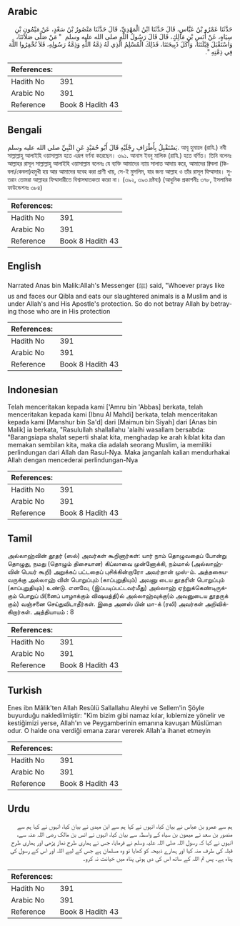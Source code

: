 ## Arabic


<div dir="rtl" lang="ar" style={{fontSize:'larger',backgroundColor:'#f8f9fa',padding:20}}>
حَدَّثَنَا عَمْرُو بْنُ عَبَّاسٍ، قَالَ حَدَّثَنَا ابْنُ الْمَهْدِيِّ، قَالَ حَدَّثَنَا مَنْصُورُ بْنُ سَعْدٍ، عَنْ مَيْمُونِ بْنِ سِيَاهٍ، عَنْ أَنَسِ بْنِ مَالِكٍ، قَالَ قَالَ رَسُولُ اللَّهِ صلى الله عليه وسلم ‏ "‏ مَنْ صَلَّى صَلاَتَنَا، وَاسْتَقْبَلَ قِبْلَتَنَا، وَأَكَلَ ذَبِيحَتَنَا، فَذَلِكَ الْمُسْلِمُ الَّذِي لَهُ ذِمَّةُ اللَّهِ وَذِمَّةُ رَسُولِهِ، فَلاَ تُخْفِرُوا اللَّهَ فِي ذِمَّتِهِ ‏"‏‏.‏
</div>
<div style={{backgroundColor:'#f8f9fa',padding:20, marginBottom: 10}}><table> <thead> <tr> <th>References:</th> <th></th> </tr> </thead> <tbody><tr><td>Hadith No</td><td>391</td></tr><tr><td>Arabic No</td><td>391</td></tr><tr><td>Reference</td><td>Book 8 Hadith 43</td></tr></tbody></table></div>

## Bengali


<div dir="ltr" lang="bn" style={{fontSize:'larger',backgroundColor:'#f8f9fa',padding:20}}>
يَسْتَقْبِلُ بِأَطْرَافِ رِجْلَيْهِ قَالَ أَبُو حُمَيْدٍ عَنِ النَّبِيِّ صلى الله عليه وسلم. আবূ হুমায়দ (রাযি.) নবী সাল্লাল্লাহু আলাইহি ওয়াসাল্লাম হতে এরূপ বর্ণনা করেছেন। ৩৯১. আনাস ইবনু মালিক (রাযি.) হতে বর্ণিত। তিনি বলেনঃ আল্লাহর রাসূল সাল্লাল্লাহু আলাইহি ওয়াসাল্লাম বলেনঃ যে ব্যক্তি আমাদের ন্যায় সালাত আদায় করে, আমাদের ক্বিবলা (কিবলা/কেবলা)হমুখী হয় আর আমাদের যবেহ করা প্রাণী খায়, সে-ই মুসলিম, যার জন্য আল্লাহ ও তাঁর রাসূল যিম্মাদার। সুতরাং তোমরা আল্লাহর যিম্মাদারীতে বিশ্বাসঘাতকতা করো না। (৩৯২, ৩৯৩ দ্রষ্টব্য) (আধুনিক প্রকাশনীঃ ৩৭৮, ইসলামিক ফাউন্ডেশনঃ ৩৮৪)
</div>
<div style={{backgroundColor:'#f8f9fa',padding:20, marginBottom: 10}}><table> <thead> <tr> <th>References:</th> <th></th> </tr> </thead> <tbody><tr><td>Hadith No</td><td>391</td></tr><tr><td>Arabic No</td><td>391</td></tr><tr><td>Reference</td><td>Book 8 Hadith 43</td></tr></tbody></table></div>

## English


<div dir="ltr" lang="en" style={{fontSize:'larger',backgroundColor:'#f8f9fa',padding:20}}>
Narrated Anas bin Malik:Allah's Messenger (ﷺ) said, "Whoever prays like us and faces our Qibla and eats our slaughtered animals is a Muslim and is under Allah's and His Apostle's protection. So do not betray Allah by betraying those who are in His protection
</div>
<div style={{backgroundColor:'#f8f9fa',padding:20, marginBottom: 10}}><table> <thead> <tr> <th>References:</th> <th></th> </tr> </thead> <tbody><tr><td>Hadith No</td><td>391</td></tr><tr><td>Arabic No</td><td>391</td></tr><tr><td>Reference</td><td>Book 8 Hadith 43</td></tr></tbody></table></div>

## Indonesian


<div dir="ltr" lang="id" style={{fontSize:'larger',backgroundColor:'#f8f9fa',padding:20}}>
Telah menceritakan kepada kami ['Amru bin 'Abbas] berkata, telah menceritakan kepada kami [Ibnu Al Mahdi] berkata, telah menceritakan kepada kami [Manshur bin Sa'd] dari [Maimun bin Siyah] dari [Anas bin Malik] ia berkata, "Rasulullah shallallahu 'alaihi wasallam bersabda: "Barangsiapa shalat seperti shalat kita, menghadap ke arah kiblat kita dan memakan sembilan kita, maka dia adalah seorang Muslim, ia memiliki perlindungan dari Allah dan Rasul-Nya. Maka janganlah kalian mendurhakai Allah dengan mencederai perlindungan-Nya
</div>
<div style={{backgroundColor:'#f8f9fa',padding:20, marginBottom: 10}}><table> <thead> <tr> <th>References:</th> <th></th> </tr> </thead> <tbody><tr><td>Hadith No</td><td>391</td></tr><tr><td>Arabic No</td><td>391</td></tr><tr><td>Reference</td><td>Book 8 Hadith 43</td></tr></tbody></table></div>

## Tamil


<div dir="ltr" lang="ta" style={{fontSize:'larger',backgroundColor:'#f8f9fa',padding:20}}>
அல்லாஹ்வின் தூதர் (ஸல்) அவர்கள் கூறினார்கள்: யார் நாம் தொழுவதைப் போன்று தொழுது, நமது (தொழும் திசையான) கிப்லாவை முன்னோக்கி, நம்மால் (அல்லாஹ்வின் பெயர் கூறி) அறுக்கப் பட்டதைப் புசிக்கின்றாரோ அவர்தான் முஸ்-ம். அத்தகையவருக்கு அல்லாஹ் வின் பொறுப்பும் (காப்புறுதியும்) அவனு டைய தூதரின் பொறுப்பும் (காப்புறுதியும்) உண்டு. எனவே, (இப்படிப்பட்டவர்மீது) அல்லாஹ் ஏற்றுக்கெண்டிருக்கும் பொறுப் பி(னைப் பாழாக்கும் விஷயத்தி)ல் அல்லாஹ்வுக்கு(ம் அவனுடைய தூதருக் கும்) வஞ்சனை செய்துவிடாதீர்கள். இதை அனஸ் பின் மா-க் (ரலி) அவர்கள் அறிவிக்கிறார்கள். அத்தியாயம் : 8
</div>
<div style={{backgroundColor:'#f8f9fa',padding:20, marginBottom: 10}}><table> <thead> <tr> <th>References:</th> <th></th> </tr> </thead> <tbody><tr><td>Hadith No</td><td>391</td></tr><tr><td>Arabic No</td><td>391</td></tr><tr><td>Reference</td><td>Book 8 Hadith 43</td></tr></tbody></table></div>

## Turkish


<div dir="ltr" lang="tr" style={{fontSize:'larger',backgroundColor:'#f8f9fa',padding:20}}>
Enes ibn Mâlik'ten Allah Resûlü Sallallahu Aleyhi ve Sellem'in Şöyle buyurduğu nakledilmiştir: "Kim bizim gibi namaz kılar, kıblemize yönelir ve kestiğimizi yerse, Allah'ın ve Peygamberinin emanına kavuşan Müslüman odur. O halde ona verdiği emana zarar vererek Allah'a ihanet etmeyin
</div>
<div style={{backgroundColor:'#f8f9fa',padding:20, marginBottom: 10}}><table> <thead> <tr> <th>References:</th> <th></th> </tr> </thead> <tbody><tr><td>Hadith No</td><td>391</td></tr><tr><td>Arabic No</td><td>391</td></tr><tr><td>Reference</td><td>Book 8 Hadith 43</td></tr></tbody></table></div>

## Urdu


<div dir="rtl" lang="ur" style={{fontSize:'larger',backgroundColor:'#f8f9fa',padding:20}}>
ہم سے عمرو بن عباس نے بیان کیا، انہوں نے کہا ہم سے ابن مہدی نے بیان کیا، انہوں نے کہا ہم سے منصور بن سعد نے میمون بن سیاہ کے واسطہ سے بیان کیا، انہوں نے انس بن مالک رضی اللہ عنہ سے، انہوں نے کہا کہ رسول اللہ صلی اللہ علیہ وسلم نے فرمایا، جس نے ہماری طرح نماز پڑھی اور ہماری طرح قبلہ کی طرف منہ کیا اور ہمارے ذبیحہ کو کھایا تو وہ مسلمان ہے جس کے لیے اللہ اور اس کے رسول کی پناہ ہے۔ پس تم اللہ کے ساتھ اس کی دی ہوئی پناہ میں خیانت نہ کرو۔
</div>
<div style={{backgroundColor:'#f8f9fa',padding:20, marginBottom: 10}}><table> <thead> <tr> <th>References:</th> <th></th> </tr> </thead> <tbody><tr><td>Hadith No</td><td>391</td></tr><tr><td>Arabic No</td><td>391</td></tr><tr><td>Reference</td><td>Book 8 Hadith 43</td></tr></tbody></table></div>